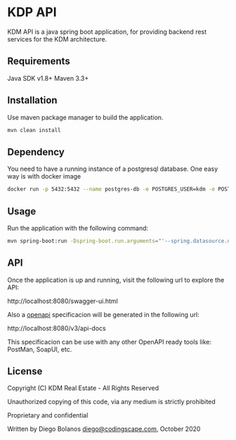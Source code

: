 # KDP API

KDM API is a java spring boot application, for providing backend rest services for the KDM architecture.

## Requirements

Java SDK v1.8+
Maven 3.3+
 

## Installation

Use maven package manager to build the application.

```bash
mvn clean install
```

## Dependency

You need to have a running instance of a postgresql database.  One easy way is with docker image

```bash
docker run -p 5432:5432 --name postgres-db -e POSTGRES_USER=kdm -e POSTGRES_PASSWORD=dbpassword -d postgres:12.4

```

## Usage

Run the application with the following command:

```bash
mvn spring-boot:run -Dspring-boot.run.arguments="'--spring.datasource.username=kdm' '--spring.datasource.password=dbpassword' '--spring.datasource.url=jdbc:postgresql://localhost:5432/kdm'"
```


## API

Once the application is up and running, visit the following url to explore the API:

http://localhost:8080/swagger-ui.html

Also a [openapi](https://www.openapis.org/) specificacion will be generated in the following url: 

http://localhost:8080/v3/api-docs

This specificacion can be use with any other OpenAPI ready tools like: PostMan, SoapUI, etc.


## License
Copyright (C) KDM Real Estate - All Rights Reserved

Unauthorized copying of this code, via any medium is strictly prohibited

Proprietary and confidential

Written by Diego Bolanos <diego@codingscape.com>, October 2020